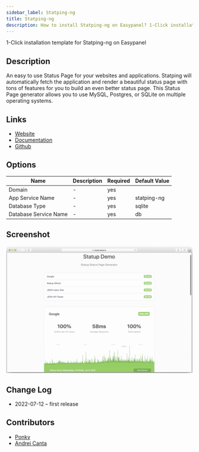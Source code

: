 ```yaml
---
sidebar_label: Statping-ng
title: Statping-ng
description: How to install Statping-ng on Easypanel? 1-Click installation template for Statping-ng on Easypanel
---
```


<!-- generated -->

1-Click installation template for Statping-ng on Easypanel

## Description

An easy to use Status Page for your websites and applications. Statping will automatically fetch the application and render a beautiful status page with tons of features for you to build an even better status page. This Status Page generator allows you to use MySQL, Postgres, or SQLite on multiple operating systems.

## Links

- [Website](https://github.com/statping/statping)
- [Documentation](https://github.com/statping/statping)
- [Github](https://github.com/statping/statping)

## Options

Name | Description | Required | Default Value
-|-|-|-
Domain | - | yes | 
App Service Name | - | yes | statping-ng
Database Type | - | yes | sqlite
Database Service Name | - | yes | db

## Screenshot

![Statping-ng Screenshot](./screenshot.png)

## Change Log

- 2022-07-12 – first release

## Contributors

- [Ponky](https://github.com/Ponkhy)
- [Andrei Canta](https://github.com/deiucanta)
